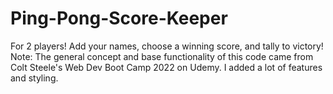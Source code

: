 # Ping-Pong-Score-Keeper
For 2 players!  Add your names, choose a winning score, and tally to victory!
Note: The general concept and base functionality of this code came from Colt Steele's Web Dev Boot Camp 2022 on Udemy.  I added a lot of features and styling.  
